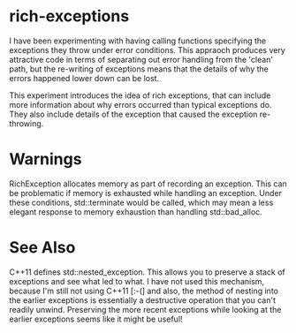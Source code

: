 rich-exceptions
===============

I have been experimenting with having calling functions specifying the
exceptions they throw under error conditions.  This appraoch produces
very attractive code in terms of separating out error handling from
the 'clean' path, but the re-writing of exceptions means that the
details of why the errors happened lower down can be lost.

This experiment introduces the idea of rich exceptions, that can include
more information about why errors occurred than typical exceptions do.
They also include details of the exception that caused the exception
re-throwing.


Warnings
========
RichException allocates memory as part of recording an exception.  This
can be problematic if memory is exhausted while handling an exception.
Under these conditions, std::terminate would be called, which may mean
a less elegant response to memory exhaustion than handling std::bad_alloc.

See Also
========
C++11 defines std::nested_exception.  This allows you to preserve a stack
of exceptions and see what led to what.  I have not used this mechanism,
because I'm still not using C++11 [:-(] and also, the method of nesting
into the earlier exceptions is essentially a destructive operation that
you can't readily unwind.  Preserving the more recent exceptions while
looking at the earlier exceptions seems like it might be useful!
